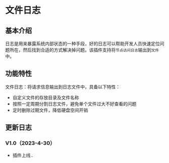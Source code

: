 # 文件日志
## 基本介绍
日志是用来暴露系统内部状态的一种手段，好的日志可以帮助开发人员快速定位问题所在，然后找到合适的方式解决掉问题。该插件支持将`节点访问日志`输出到`文件`中。

## 功能特性
文件日志：将请求信息输出到日志文件中，具备以下特性：
- 自定义文件的存放目录及文件名称
- 按照一定周期分割日志文件，避免单个文件过大不好查看的问题
- 定时删除过期文件，降低硬盘空间开销

## 更新日志
### V1.0（2023-4-30）
- 插件上线..